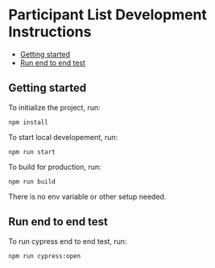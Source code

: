 # Participant List Development Instructions

- [Getting started](#getting-started)
- [Run end to end test](#run-end-to-end-test)

## Getting started

To initialize the project, run:

```
npm install
```

To start local developement, run:

```
npm run start
```

To build for production, run:

```
npm run build
```

There is no env variable or other setup needed.

## Run end to end test

To run cypress end to end test, run:

```bash
npm run cypress:open
```
